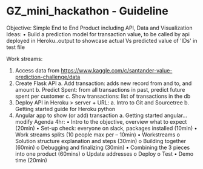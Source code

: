 # GZ_mini_hackathon - Guideline
Objective: Simple End to End Product including API, Data and Visualization
Ideas:
• Build a prediction model for transaction value, to be called by api deployed in Heroku..output to showcase actual Vs predicted value of 'IDs' in test file

Work streams:
1.  Access data from https://www.kaggle.com/c/santander-value-prediction-challenge/data
2.  Create Flask API
 a.  Add transaction:  adds new record from and to, and amount
 b.  Predict Spent: from all transactions in past, predict future spent per customer
 c.  Show transactions: list of transactions in the db
3.  Deploy API in Heroku > server + URL:
 a.  Intro to Git and Sourcetree
 b.  Getting started guide for Heroku python
4.  Angular app to show (or add) transaction
 a.  Getting started angular…modify
Agenda 4hr:
• Intro to the objective, overview what to expect (20min)
• Set-up check: everyone on slack, packages installed (10min)
• Work streams splits (10 people max per – 10min)
• Workstreams
o   Solution structure explanation and steps (30min)
o   Building together (60min)
o   Debugging and finalizing (30min)
• Combining the 3 pieces into one product (60mins)
o   Update addresses
o   Deploy
o   Test
• Demo time (20min)


